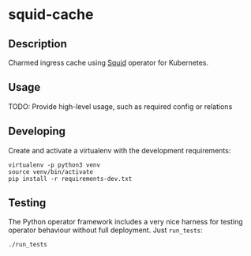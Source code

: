 # squid-cache

## Description

Charmed ingress cache using [Squid][squid-upstream] operator for Kubernetes. 

## Usage

TODO: Provide high-level usage, such as required config or relations


## Developing

Create and activate a virtualenv with the development requirements:

    virtualenv -p python3 venv
    source venv/bin/activate
    pip install -r requirements-dev.txt

## Testing

The Python operator framework includes a very nice harness for testing
operator behaviour without full deployment. Just `run_tests`:

    ./run_tests

<!-- LINKS -->
[squid-upstream]: http://www.squid-cache.org/

